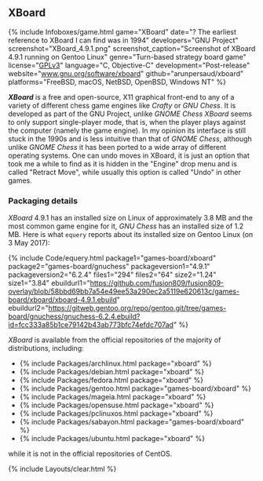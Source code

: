 ## XBoard
{% include Infoboxes/game.html game="XBoard" date="? The earliest reference to XBoard I can find was in 1994" developers="GNU Project" screenshot="XBoard_4.9.1.png" screenshot_caption="Screenshot of XBoard 4.9.1 running on Gentoo Linux" genre="Turn-based strategy board game" license="<a href='https://github.com/arunpersaud/xboard/blob/master/COPYRIGHT' link='_blank'>GPLv3</a>" language="C, Objective-C" development="Post-release" website="<a href='https://www.gnu.org/software/xboard/' link='_blank'>www.gnu.org/software/xboard</a>" github="arunpersaud/xboard" platforms="FreeBSD, macOS, NetBSD, OpenBSD, Windows NT" %}

***XBoard*** is a free and open-source, X11 graphical front-end to any of a variety of different chess game engines like *Crafty* or *GNU Chess*. It is developed as part of the GNU Project, unlike *GNOME Chess* *XBoard* seems to only support single-player mode, that is, when the player plays against the computer (namely the game engine). In my opinion its interface is still stuck in the 1990s and is less intuitive than that of *GNOME Chess*, although unlike *GNOME Chess* it has been ported to a wide array of different operating systems. One can undo moves in XBoard, it is just an option that took me a while to find as it is hidden in the "Engine" drop menu and is called "Retract Move", while usually this option is called "Undo" in other games.

### Packaging details
*XBoard* 4.9.1 has an installed size on Linux of approximately 3.8 MB and the most common game engine for it, *GNU Chess* has an installed size of 1.2 MB. Here is what `equery` reports about its installed size on Gentoo Linux (on 3 May 2017):

{% include Code/equery.html package1="games-board/xboard" package2="games-board/gnuchess" packageversion1="4.9.1" packageversion2="6.2.4" files1="294" files2="64" size2="1.24" size1="3.84" ebuildurl1="https://github.com/fusion809/fusion809-overlay/blob/58bbd69bb7a54e49ee53a290ec2a5119e620613c/games-board/xboard/xboard-4.9.1.ebuild" ebuildurl2="https://gitweb.gentoo.org/repo/gentoo.git/tree/games-board/gnuchess/gnuchess-6.2.4.ebuild?id=fcc333a85b1ce79142b43ab773bfc74efdc707ad" %}

*XBoard* is available from the official repositories of the majority of distributions, including:

* {% include Packages/archlinux.html package="xboard" %}
* {% include Packages/debian.html package="xboard" %}
* {% include Packages/fedora.html package="xboard" %}
* {% include Packages/gentoo.html package="games-board/xboard" %}
* {% include Packages/mageia.html package="xboard" %}
* {% include Packages/opensuse.html package="xboard" %}
* {% include Packages/pclinuxos.html package="xboard" %}
* {% include Packages/sabayon.html package="games-board/xboard" %}
* {% include Packages/ubuntu.html package="xboard" %}

while it is not in the official repositories of CentOS. 

{% include Layouts/clear.html %}
